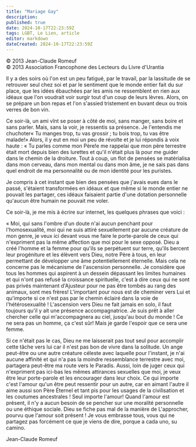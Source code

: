 ```yaml
---
title: "Mariage Gay"
description: 
published: true
date: 2024-10-17T22:23:59Z
tags: LGBT, Le Lien, article
editor: markdown
dateCreated: 2024-10-17T22:23:59Z
---
```


<p class="v-card v-sheet theme--light grey lighten-3 px-2">© 2013 Jean-Claude Romeuf<br>© 2013 Association Francophone des Lecteurs du Livre d'Urantia</p>

Il y a des soirs où l'on est un peu fatigué, par le travail, par la lassitude de se retrouver seul chez soi et par le sentiment que le monde entier fait du sur place, que les idées ébauchées par les amis ne ressemblent en rien aux idéaux que l'on voudrait voir surgir tout d'un coup de leurs lèvres. Alors, on se prépare un bon repas et l'on s'assied tristement en buvant deux ou trois verres de bon vin.

Ce soir-là, un ami vînt se poser à côté de moi, sans manger, sans boire et sans parler. Mais, sans la voir, je ressentis sa présence. Je l'entendis me chuchoter« Tu manges trop, tu vas grossir ; tu bois trop, tu vas être malade!» Alors, il y eut en moi un peu de révolte et je lui répondis à voix haute : « Tu parles comme mon Père!e me rappelai que mon père terrestre était mort depuis bien des lurettes et qu'il n'était plus là pour me guider dans le chemin de la droiture. Tout à coup, un flot de pensées se matérialisa dans mon cerveau, dans mon mental ou dans mon âme, je ne sais pas dans quel endroit de ma personnalité ou de mon identité pour les puristes.

Je compris à cet instant que bien des pensées que j'avais eues dans le passé, s'étaient transformées en idéaux et que même si le monde entier ne pouvait les partager, ces idéaux faisaient partie d'une dotation personnelle qu'aucun être humain ne pouvait me voler.

Ce soir-là, je me mis à écrire sur internet, les quelques phrases que voici :

« Moi, qui sans l'ombre d'un doute n'ai aucun penchant pour l'homosexualité, moi qui ne suis attiré sexuellement par aucune créature de mon genre, je veux ici devant vous me faire le porte-parole de ceux qui n'expriment pas la même affection que moi pour le sexe opposé. Dieu a créé l'homme et la femme pour qu'ils se perpétuent sur terre, qu'ils bercent leur progéniture et les élèvent vers Dieu, notre Père à tous, en leur permettant de développer une âme potentiellement éternelle. Mais cela ne concerne pas le mécanisme de l'ascension personnelle. Je considère que tous les hommes qui aspirent à un dessein dépassant les limites humaines et qui n'ont pas refusé la croissance spirituelle, c'est à dire ceux qui ne sont pas privés maintenant d'Ajusteur pour ne pas être tombés au rang des animaux, sont mes frères! L'important pour nous est de cheminer vers Lui et qu'importe si ce n'est pas par le chemin éclairé dans la voie de l'hétérosexualité ! L'ascension vers Dieu ne fait jamais en solo, il faut toujours qu'il y ait une présence accompagnatrice. Je suis prêt à aller chercher celle qui m'accompagnera au ciel, jusqu'au bout du monde ! Ce ne sera pas un homme, ça c'est sûr! Mais je garde l'espoir que ce sera une femme.

Si ce n'était pas le cas, Dieu ne me laisserait pas tout seul pour accomplir cette tâche vers lui car il n'est pas bon de vivre dans la solitude. Un ange peut-être ou une autre créature céleste avec laquelle pour l'instant, je n'ai aucune affinité et qui n'a pas la moindre ressemblance terrestre avec moi, partagera peut-être ma route vers le Paradis. Aussi, loin de juger ceux qui n'expriment pas ici-bas les mêmes attirances sexuelles que moi, je veux être leur porte-parole et les encourager dans leur choix. Ce qui importe c'est l'amour qu'un être peut ressentir pour un autre, car en aimant l'autre il aime aussi son Père Éternel et tant pis pour les usages de la civilisation et les coutumes ancestrales ! Seul importe l'amour! Quand l'amour est présent, il n'y a aucun besoin de se pencher sur une moralité personnelle ou une éthique sociale. Dieu se fiche pas mal de la manière de L'approcher, pourvu que l'amour soit présent ! Je vous embrasse tous, vous qui ne partagez pas forcément ce que je viens de dire, porque a cada uno, su camino.

Jean-Claude  Romeuf 